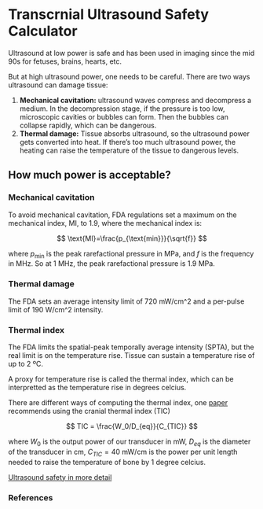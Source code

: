 # Transcrnial Ultrasound Safety Calculator

Ultrasound at low power is safe and has been used in imaging since the mid 90s for fetuses, brains, hearts, etc.

But at high ultrasound power, one needs to be careful. There are two ways ultrasound can damage tissue:

1. **Mechanical cavitation:** ultrasound waves compress and decompress a medium. In the decompression stage, if the pressure is too low, microscopic cavities or bubbles can form. Then the bubbles can collapse rapidly, which can be dangerous.
2. **Thermal damage:** Tissue absorbs ultrasound, so the ultrasound power gets converted into heat. If there’s too much ultrasound power, the heating can raise the temperature of the tissue to dangerous levels.

## How much power is acceptable?

### Mechanical cavitation

To avoid mechanical cavitation, FDA regulations set a maximum on the mechanical index, $\text{MI}$, to 1.9, where the mechanical index is:

$$
\text{MI}=\frac{p_{\text{min}}}{\sqrt{f}}
$$

where $p_\text{min}$ is the peak rarefactional pressure in MPa, and $f$ is the frequency in MHz. So at 1 MHz, the peak rarefactional pressure is 1.9 MPa.

### Thermal damage

The FDA sets an average intensity limit of 720 mW/cm^2 and a per-pulse limit of 190 W/cm^2 intensity.

### Thermal index

The FDA limits the spatial-peak temporally average intensity (SPTA), but the real limit is on the temperature rise. Tissue can sustain a temperature rise of up to 2 ºC.

A proxy for temperature rise is called the thermal index, which can be interpretted as the temperature rise in degrees celcius.

There are different ways of computing the thermal index, one [paper](https://arxiv.org/abs/2311.05359) recommends using the cranial thermal index (TIC)

$$
TIC = \frac{W_0/D_{eq}}{C_{TIC}}
$$

where $W_0$ is the output power of our transducer in mW, $D_{eq}$ is the diameter of the transducer in cm, $C_{TIC} = 40 \text{ mW/cm}$ is the power per unit length needed to raise the temperature of bone by 1 degree celcius.

[Ultrasound safety in more detail](https://www.notion.so/Ultrasound-safety-in-more-detail-1ace75ced07980418767cf8e9731fed9?pvs=21)

### References
